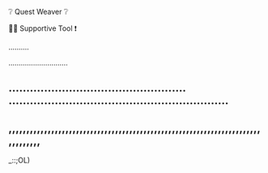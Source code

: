 ❔ Quest Weaver ❔

👷‍♂️ Supportive Tool ❗

..........

.............................

..................................................
..............................................................
------------------------------------------------------------------------
,,,,,,,,,,,,,,,,,,,,,,,,,,,,,,,,,,,,,,,,,,,,,,,,,,,,,,,,,,,,,,,,,,,,,,,,,,,,,,,,
-----------------------------------------------------------------------------------------
_::;OL)
